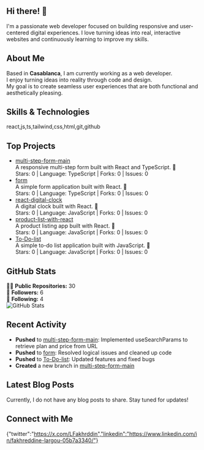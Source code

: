 ## Hi there! 👋

I'm a passionate web developer focused on building responsive and user-centered digital experiences. I love turning ideas into real, interactive websites and continuously learning to improve my skills.

## About Me


Based in **Casablanca**, I am currently working as a web developer.  
I enjoy turning ideas into reality through code and design.  
My goal is to create seamless user experiences that are both functional and aesthetically pleasing.

## Skills & Technologies

react,js,ts,tailwind,css,html,git,github

## Top Projects

- [multi-step-form-main](https://github.com/fakhrddinelargou/multi-step-form-main)  
  A responsive multi-step form built with React and TypeScript. 🌟  
  Stars: 0 | Language: TypeScript | Forks: 0 | Issues: 0  
- [form](https://github.com/fakhrddinelargou/form)  
  A simple form application built with React. 🌟  
  Stars: 0 | Language: TypeScript | Forks: 0 | Issues: 0  
- [react-digital-clock](https://github.com/fakhrddinelargou/react-digital-clock)  
  A digital clock built with React. 🌟  
  Stars: 0 | Language: JavaScript | Forks: 0 | Issues: 0  
- [product-list-with-react](https://github.com/fakhrddinelargou/product-list-with-react)  
  A product listing app built with React. 🌟  
  Stars: 0 | Language: JavaScript | Forks: 0 | Issues: 0  
- [To-Do-list](https://github.com/fakhrddinelargou/To-Do-list)  
  A simple to-do list application built with JavaScript. 🌟  
  Stars: 0 | Language: JavaScript | Forks: 0 | Issues: 0

## GitHub Stats

👨‍💻 **Public Repositories:** 30  
👥 **Followers:** 6  
🔄 **Following:** 4  
![GitHub Stats](https://github-readme-stats.vercel.app/api?username=fakhrddinelargou&show_icons=true&theme=radical)

## Recent Activity

- **Pushed** to [multi-step-form-main](https://github.com/fakhrddinelargou/multi-step-form-main): Implemented useSearchParams to retrieve plan and price from URL  
- **Pushed** to [form](https://github.com/fakhrddinelargou/form): Resolved logical issues and cleaned up code  
- **Pushed** to [To-Do-list](https://github.com/fakhrddinelargou/To-Do-list): Updated features and fixed bugs  
- **Created** a new branch in [multi-step-form-main](https://github.com/fakhrddinelargou/multi-step-form-main)

## Latest Blog Posts

Currently, I do not have any blog posts to share. Stay tuned for updates!

## Connect with Me

{"twitter":"https://x.com/LFakhrddin","linkedin":"https://www.linkedin.com/in/fakhreddine-largou-05b7a3340/"}
